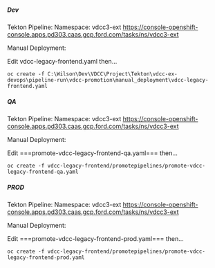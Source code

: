 ##### Dev
Tekton Pipeline:
	Namespace: vdcc3-ext
	https://console-openshift-console.apps.pd303.caas.gcp.ford.com/tasks/ns/vdcc3-ext

Manual Deployment:

Edit vdcc-legacy-frontend.yaml then...
```
oc create -f C:\Wilson\Dev\VDCC\Project\Tekton\vdcc-ex-devops\pipeline-run\vdcc-promotion\manual_deployment\vdcc-legacy-frontend.yaml
```

##### QA
Tekton Pipeline:
	Namespace: vdcc3-ext
	https://console-openshift-console.apps.pd303.caas.gcp.ford.com/tasks/ns/vdcc3-ext

Manual Deployment:

Edit ===promote-vdcc-legacy-frontend-qa.yaml=== then...
```
oc create -f vdcc-legacy-frontend/promotepipelines/promote-vdcc-legacy-frontend-qa.yaml
```

##### PROD
Tekton Pipeline:
	Namespace: vdcc3-ext
	https://console-openshift-console.apps.pd303.caas.gcp.ford.com/tasks/ns/vdcc3-ext

Manual Deployment:

Edit ===promote-vdcc-legacy-frontend-prod.yaml=== then...
```
oc create -f vdcc-legacy-frontend/promotepipelines/promote-vdcc-legacy-frontend-prod.yaml
```